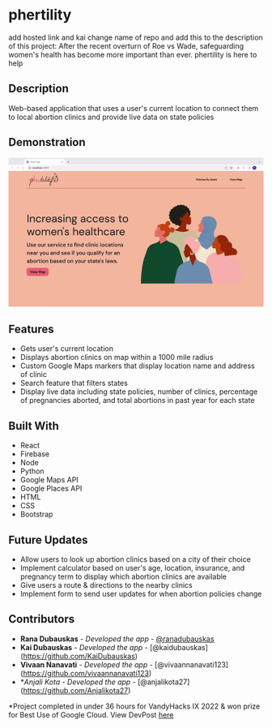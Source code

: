 # phertility

add hosted link and kai change name of repo and add this to the description of this project: After the recent overturn of Roe vs Wade, safeguarding women's health has become more important than ever. phertility is here to help

## Description
Web-based application that uses a user's current location to connect them to local abortion clinics and provide live data on state policies 

## Demonstration
![](demonstration.gif) 

## Features
- Gets user's current location
- Displays abortion clinics on map within a 1000 mile radius
- Custom Google Maps markers that display location name and address of clinic 
- Search feature that filters states
- Display live data including state policies, number of clinics, percentage of pregnancies aborted, and total abortions in past year for each state


## Built With
- React
- Firebase
- Node
- Python
- Google Maps API
- Google Places API
- HTML
- CSS
- Bootstrap

## Future Updates
- Allow users to look up abortion clinics based on a city of their choice
- Implement calculator based on user's age, location, insurance, and pregnancy term to display which abortion clinics are available
- Give users a route & directions to the nearby clinics
- Implement form to send user updates for when abortion policies change 

## Contributors
  - **Rana Dubauskas** - *Developed the app* -
    [@ranadubauskas](https://github.com/ranadubauskas)
  - **Kai Dubauskas** - *Developed the app*  - [@kaidubauskas] (https://github.com/KaiDubauskas)
  - **Vivaan Nanavati** - *Developed the app* - [@vivaannanavati123] (https://github.com/vivaannanavati123)
  - **Anjali Kota* - *Developed the app* - [@anjalikota27] (https://github.com/Anjalikota27)
  
*Project completed in under 36 hours for VandyHacks IX 2022 & won prize for Best Use of Google Cloud. View DevPost [here](https://devpost.com/software/phertility)

